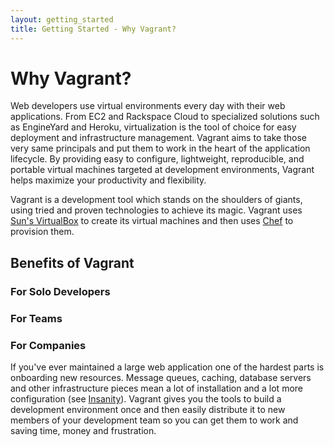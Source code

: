 ```yaml
---
layout: getting_started
title: Getting Started - Why Vagrant?
---
```

# Why Vagrant?

Web developers use virtual environments every day with their web applications. From EC2 and Rackspace Cloud to specialized
solutions such as EngineYard and Heroku, virtualization is the tool of choice for easy deployment and infrastructure management.
Vagrant aims to take those very same principals and put them to work in the heart of the application lifecycle.
By providing easy to configure, lightweight, reproducible, and portable virtual machines targeted at
development environments, Vagrant helps maximize your productivity and flexibility.

Vagrant is a development tool which stands on the shoulders of giants, using tried and
proven technologies to achieve its magic. Vagrant uses [Sun's VirtualBox](http://www.virtualbox.org)
to create its virtual machines and then uses [Chef](http://www.opscode.org/chef) to provision them.

## Benefits of Vagrant

### For Solo Developers

### For Teams

### For Companies

If you've ever maintained a large web application one of the hardest parts is onboarding new resources.
Message queues, caching, database servers and other infrastructure pieces mean a lot of installation
and a lot more configuration (see [Insanity](http://www.robbyonrails.com/articles/2010/02/08/installing-ruby-on-rails-passenger-postgresql-mysql-oh-my-zsh-on-snow-leopard-fourth-edition)). Vagrant gives you the tools to build a development environment once and then easily distribute it to
new members of your development team so you can get them to work and saving time, money and frustration.
